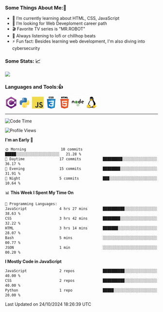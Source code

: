 ### Some Things About Me:👋
- 🌱 I’m currently learning about HTML, CSS, JavaScript
- 🤔 I’m looking for Web Deveploment career path
- 🎬 Favorite TV series is "MR.ROBOT"
- 🎵 Always listening to lofi or chillhop beats
- ⚡ Fun fact: Besides learning web development, I'm also diving into cybersecurity

### Some Stats: 📈
<a href="https://github.com/anuraghazra/convoychat">
  <img height=150 align="center" src="https://github-readme-stats.vercel.app/api/top-langs?username=simon068&layout=compact&langs_count=8&card_width=320"/>
</a>

### Languages and Tools:👍
<p align="left">
  <img src="https://raw.githubusercontent.com/devicons/devicon/master/icons/csharp/csharp-original.svg" alt="csharp" width="40" height="40"/>
  <img src="https://raw.githubusercontent.com/devicons/devicon/master/icons/python/python-original.svg" alt="python" width="40" height="40"/>
  <img src="https://raw.githubusercontent.com/devicons/devicon/master/icons/javascript/javascript-original.svg" alt="javascript" width="40" height="40"/>
  <img src="https://raw.githubusercontent.com/devicons/devicon/master/icons/css3/css3-original-wordmark.svg" alt="css3" width="40" height="40"/>
  <img src="https://raw.githubusercontent.com/devicons/devicon/master/icons/html5/html5-original-wordmark.svg" alt="html5" width="40" height="40"/>
  <!-- <img src="https://raw.githubusercontent.com/devicons/devicon/master/icons/dot-net/dot-net-original-wordmark.svg" alt="dotnet" width="40" height="40"/> -->
  <!-- <img src="https://raw.githubusercontent.com/devicons/devicon/master/icons/mysql/mysql-original-wordmark.svg" alt="mysql" width="40" height="40"/> -->
  <img src="https://raw.githubusercontent.com/devicons/devicon/master/icons/nodejs/nodejs-original-wordmark.svg" alt="nodejs" width="40" height="40"/>
  <img src="https://raw.githubusercontent.com/devicons/devicon/master/icons/linux/linux-original.svg" alt="linux" width="40" height="40"/>
</p>

***

<!--START_SECTION:waka-->
![Code Time](http://img.shields.io/badge/Code%20Time-82%20hrs%2034%20mins-blue)

![Profile Views](http://img.shields.io/badge/Profile%20Views-5-blue)

**I'm an Early 🐤** 

```text
🌞 Morning                10 commits          █████░░░░░░░░░░░░░░░░░░░░   21.28 % 
🌆 Daytime                17 commits          █████████░░░░░░░░░░░░░░░░   36.17 % 
🌃 Evening                15 commits          ████████░░░░░░░░░░░░░░░░░   31.91 % 
🌙 Night                  5 commits           ███░░░░░░░░░░░░░░░░░░░░░░   10.64 % 
```


📊 **This Week I Spent My Time On** 

```text
💬 Programming Languages: 
JavaScript               4 hrs 27 mins       ██████████░░░░░░░░░░░░░░░   38.63 % 
CSS                      3 hrs 42 mins       ████████░░░░░░░░░░░░░░░░░   32.22 % 
HTML                     3 hrs 14 mins       ███████░░░░░░░░░░░░░░░░░░   28.07 % 
Bash                     5 mins              ░░░░░░░░░░░░░░░░░░░░░░░░░   00.77 % 
JSON                     1 min               ░░░░░░░░░░░░░░░░░░░░░░░░░   00.20 % 
```

**I Mostly Code in JavaScript** 

```text
JavaScript               2 repos             ██████████░░░░░░░░░░░░░░░   40.00 % 
CSS                      2 repos             ██████████░░░░░░░░░░░░░░░   40.00 % 
Python                   1 repo              █████░░░░░░░░░░░░░░░░░░░░   20.00 % 
```




 Last Updated on 24/10/2024 18:26:39 UTC
<!--END_SECTION:waka-->

<!--
**simon068/simon068** is a ✨ _special_ ✨ repository because its `README.md` (this file) appears on your GitHub profile.

Here are some ideas to get you started:

- 🔭 I’m currently working on ...
- 🌱 I’m currently learning ...
- 👯 I’m looking to collaborate on ...
- 🤔 I’m looking for help with ...
- 💬 Ask me about ...
- 📫 How to reach me: ...
- 😄 Pronouns: ...
- ⚡ Fun fact: ...
-->
